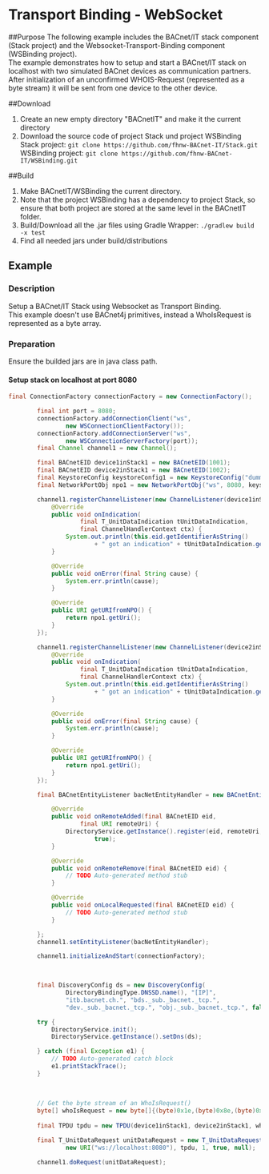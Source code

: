 # Transport Binding - WebSocket

##Purpose
The following example includes the BACnet/IT stack component (Stack project) and the Websocket-Transport-Binding component (WSBinding project).  
The example demonstrates how to setup and start a BACnet/IT stack on localhost with two simulated BACnet devices as communication partners.  
After initialization of an unconfirmed WHOIS-Request (represented as a byte stream) it will be sent from one device to the other device.



##Download
1. Create an new empty directory "BACnetIT" and make it the current directory
2. Download the source code of project Stack und project WSBinding  
Stack project: ```git clone https://github.com/fhnw-BACnet-IT/Stack.git```  
WSBinding project: ```git clone https://github.com/fhnw-BACnet-IT/WSBinding.git```

##Build
1. Make BACnetIT/WSBinding the current directory.
2. Note that the project WSBinding has a dependency to project Stack, so ensure that both project are stored at the same level in the BACnetIT folder.
3. Build/Download all the .jar files using Gradle Wrapper: ```./gradlew build -x test```
4. Find all needed jars under build/distributions

## Example
### Description
Setup a BACnet/IT Stack using Websocket as Transport Binding.  
This example doesn't use BACnet4j primitives, instead a WhoIsRequest is represented as a byte array.

### Preparation
Ensure the builded jars are in java class path.

#### Setup stack on localhost at port 8080

```java
final ConnectionFactory connectionFactory = new ConnectionFactory();

        final int port = 8080;
        connectionFactory.addConnectionClient("ws",
                new WSConnectionClientFactory());
        connectionFactory.addConnectionServer("ws",
                new WSConnectionServerFactory(port));
        final Channel channel1 = new Channel();

        final BACnetEID device1inStack1 = new BACnetEID(1001);
        final BACnetEID device2inStack1 = new BACnetEID(1002);
        final KeystoreConfig keystoreConfig1 = new KeystoreConfig("dummyKeystores/keyStoreDev1.jks","123456", "operationaldevcert");
        final NetworkPortObj npo1 = new NetworkPortObj("ws", 8080, keystoreConfig1);

        channel1.registerChannelListener(new ChannelListener(device1inStack1) {
            @Override
            public void onIndication(
                    final T_UnitDataIndication tUnitDataIndication,
                    final ChannelHandlerContext ctx) {
                System.out.println(this.eid.getIdentifierAsString()
                        + " got an indication" + tUnitDataIndication.getData());
            }

            @Override
            public void onError(final String cause) {
                System.err.println(cause);
            }

            @Override
            public URI getURIfromNPO() {
                return npo1.getUri();
            }
        });

        channel1.registerChannelListener(new ChannelListener(device2inStack1) {
            @Override
            public void onIndication(
                    final T_UnitDataIndication tUnitDataIndication,
                    final ChannelHandlerContext ctx) {
                System.out.println(this.eid.getIdentifierAsString()
                        + " got an indication" + tUnitDataIndication.getData());
            }

            @Override
            public void onError(final String cause) {
                System.err.println(cause);
            }

            @Override
            public URI getURIfromNPO() {
                return npo1.getUri();
            }
        });

        final BACnetEntityListener bacNetEntityHandler = new BACnetEntityListener() {

            @Override
            public void onRemoteAdded(final BACnetEID eid,
                    final URI remoteUri) {
                DirectoryService.getInstance().register(eid, remoteUri, false,
                        true);
            }

            @Override
            public void onRemoteRemove(final BACnetEID eid) {
                // TODO Auto-generated method stub
            }

            @Override
            public void onLocalRequested(final BACnetEID eid) {
                // TODO Auto-generated method stub
            }

        };
        channel1.setEntityListener(bacNetEntityHandler);

        channel1.initializeAndStart(connectionFactory);

      

        final DiscoveryConfig ds = new DiscoveryConfig(
                DirectoryBindingType.DNSSD.name(), "[IP]",
                "itb.bacnet.ch.", "bds._sub._bacnet._tcp.",
                "dev._sub._bacnet._tcp.", "obj._sub._bacnet._tcp.", false);

        try {
            DirectoryService.init();
            DirectoryService.getInstance().setDns(ds);

        } catch (final Exception e1) {
            // TODO Auto-generated catch block
            e1.printStackTrace();
        }
        
       
        
        // Get the byte stream of an WhoIsRequest()
        byte[] whoIsRequest = new byte[]{(byte)0x1e,(byte)0x8e,(byte)0x8f,(byte)0x1f};
        
        final TPDU tpdu = new TPDU(device1inStack1, device2inStack1, whoIsRequest);

        final T_UnitDataRequest unitDataRequest = new T_UnitDataRequest(
                new URI("ws://localhost:8080"), tpdu, 1, true, null);

        channel1.doRequest(unitDataRequest);
```